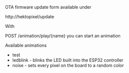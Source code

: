 OTA firmware update form available under

http://hektopixel/update

With 

POST /animation/play/{name} you can start an animation

Available animations
- test 
- ledblink - blinks the LED built into the ESP32 controller
- noise - sets every pixel on the board to a random color